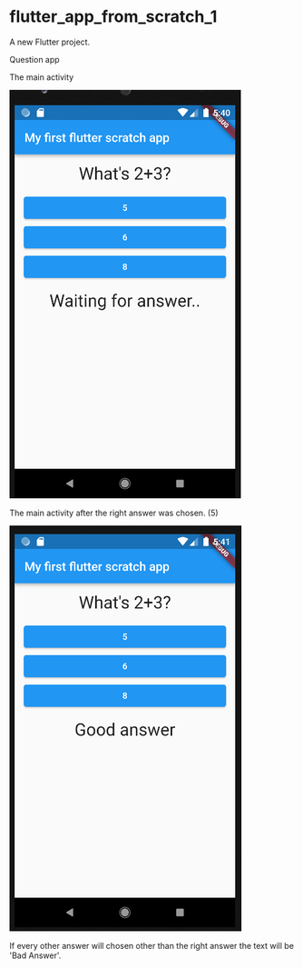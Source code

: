 # flutter_app_from_scratch_1

A new Flutter project.

Question app

The main activity

![alt text](https://github.com/Alexsandrux/Learning_flutter/blob/master/flutter_app_from_scratch_1/Screenshot%202022-03-12%20174043.png?raw=true)

The main activity after the right answer was chosen. (5)

![alt text](https://github.com/Alexsandrux/Learning_flutter/blob/master/flutter_app_from_scratch_1/Screenshot%202022-03-12%20174112.png?raw=true)

If every other answer will chosen other than the right answer the text will be 'Bad Answer'.

